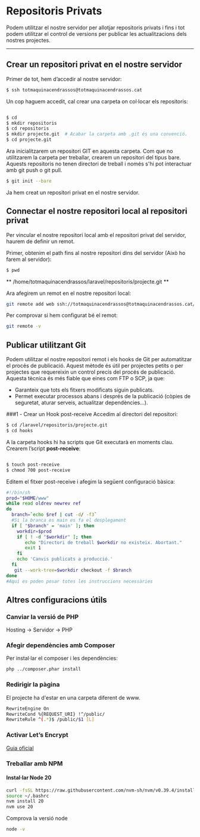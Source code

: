 # Repositoris Privats  

Podem utilitzar el nostre servidor per allotjar repositoris privats i fins i tot podem utilitzar el control de versions per publicar les actualitzacions dels nostres projectes.  

---

## Crear un repositori privat en el nostre servidor  

Primer de tot, hem d’accedir al nostre servidor:  

```sh
$ ssh totmaquinacendrassos@totmaquinacendrassos.cat
```
Un cop haguem accedit, cal crear una carpeta on col·locar els repositoris:

```sh

$ cd
$ mkdir repositoris
$ cd repositoris
$ mkdir projecte.git  # Acabar la carpeta amb .git és una convenció.
$ cd projecte.git
```
Ara inicialitzarem un repositori GIT en aquesta carpeta. Com que no utilitzarem la carpeta per treballar, crearem un repositori del tipus bare. Aquests repositoris no tenen directori de treball i només s'hi pot interactuar amb git push o git pull.

```sh
$ git init --bare
```

Ja hem creat un repositori privat en el nostre servidor.

## Connectar el nostre repositori local al repositori privat
Per vincular el nostre repositori local amb el repositori privat del servidor, haurem de definir un remot.

Primer, obtenim el path fins al nostre repositori dins del servidor (Això ho farem al servidor):

```sh
$ pwd
```
** /home/totmaquinacendrassos/laravel/repositoris/projecte.git **

Ara afegirem un remot en el nostre repositori local:

```sh
git remote add web ssh://totmaquinacendrassos@totmaquinacendrassos.cat/home/totmaquinacendrassos/laravel/repositoris/projecte.git
```
Per comprovar si hem configurat bé el remot:

```sh
git remote -v
```

## Publicar utilitzant Git
Podem utilitzar el nostre repositori remot i els hooks de Git per automatitzar el procés de publicació.
Aquest mètode és útil per projectes petits o per projectes que requereixin un control precís del procés de publicació.
Aquesta tècnica és més fiable que eines com FTP o SCP, ja que:

- Garanteix que tots els fitxers modificats siguin publicats.
- Permet executar processos abans i després de la publicació (còpies de seguretat, aturar serveis, actualitzar dependències...).

###1️ - Crear un Hook post-receive
Accedim al directori del repositori:

```sh
$ cd /laravel/repositoris/projecte.git
$ cd hooks
```
A la carpeta hooks hi ha scripts que Git executarà en moments clau. Crearem l’script **post-receive**:

```sh

$ touch post-receive
$ chmod 700 post-receive
```

Editem el fitxer post-receive i afegim la següent configuració bàsica:

```sh
#!/bin/sh
prod="$HOME/www"
while read oldrev newrev ref
do
  branch=`echo $ref | cut -d/ -f3`
  #Si la branca es main es fa el desplegament
  if [ "$branch" = 'main' ]; then
    workdir=$prod
    if [ ! -d "$workdir" ]; then
       echo "Directori de treball $workdir no existeix. Abortant."
       exit 1
    fi
    echo 'Canvis publicats a producció.'
  fi
   git --work-tree=$workdir checkout -f $branch
done
#Aquí es poden posar totes les instruccions necessàries 
```
## Altres configuracions útils
### Canviar la versió de PHP

Hosting → Servidor → PHP

### Afegir dependències amb Composer
Per instal·lar el composer i les dependències:

```sh
php ../composer.phar install
```

### Redirigir la pàgina
El projecte ha d'estar en una carpeta diferent de www.
```sh
RewriteEngine On
RewriteCond %{REQUEST_URI} !^/public/
RewriteRule ^(.*)$ /public/$1 [L]
```

### Activar Let’s Encrypt
[Guia oficial](https://dinahosting.com/ayuda/como-activo-lets-encrypt-en-mi-hosting/)

### Treballar amb NPM

#### Instal·lar Node 20 

```sh
curl -fsSL https://raw.githubusercontent.com/nvm-sh/nvm/v0.39.4/install.sh | bash
source ~/.bashrc
nvm install 20
nvm use 20
```
Comprova la versió node
```sh
node -v
```






